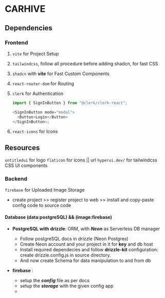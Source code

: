 # CARHIVE

## Dependencies

### Frontend

1. `vite` for Project Setup
2. `tailwindcss`, follow all procedure before adding shadcn, for fast CSS
3. `shadcn` with **vite** for Fast Custom Components
4. `react-router-dom` for Routing
5. `clerk` for Authentication

   ```js
   import { SignInButton } from "@clerk/clerk-react";

   <SignInButton mode="modal">
     <Button>Login</Button>
   </SignInButton>;
   ```

6. `react-icons` for Icons

## Resources

`untitledui` for logo
`flaticon` for icons || url
`hyperui.dev/` for tailwindcss CSS UI components

### Backend

`firebase` for Uploaded Image Storage

- create project >> register project to web >> install and copy-paste config code to source code

#### Database (data:postgreSQL) && (image:firebase)

- **PostgreSQL with drizzle**: ORM, with **_Neon_** as Serverless DB manager

  - Follow postgreSQL docs in drizzle (Neon Postgres)
  - Create Neon account and your project in it for **key** and db host
  - Install required dependecies and follow **drizzle-kit** configuration: create drizzle.config.js in source directory.
  - And now create Schema for data manipulation to and from db

- **firebase** :
  - setup the **_config_** file as per docs
  - setup the **_storage_** with the given config app
  - 
